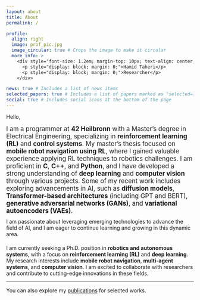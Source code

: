 ```yaml
---
layout: about
title: About
permalink: /

profile:
  align: right
  image: prof_pic.jpg
  image_circular: true # Crops the image to make it circular
  more_info: >
    <div style="font-size: 1.2em; margin-top: 10px; text-align: center;">
      <p style="display: block; margin: 0;">Hamid Taheri</p>
      <p style="display: block; margin: 0;">Researcher</p>
    </div>

news: true # Includes a list of news items
selected_papers: true # Includes a list of papers marked as "selected={true}"
social: true # Includes social icons at the bottom of the page
---
```


Hello,

<div style="font-size: 1.2em; margin-top: 10px;">
  I am a programmer at <strong>42 Heilbronn</strong> with a Master’s degree in Electrical Engineering, specializing in <strong>reinforcement learning (RL)</strong> and <strong>control systems</strong>. My master’s thesis focused on <strong>mobile robot navigation using RL</strong>, where I gained valuable experience applying RL techniques to robotics challenges. I am proficient in <strong>C</strong>, <strong>C++</strong>, and <strong>Python</strong>, and I have developed a strong understanding of <strong>deep learning</strong> and <strong>computer vision</strong> through various projects. Some of my recent work includes exploring advancements in AI, such as <strong>diffusion models</strong>, <strong>Transformer-based architectures</strong> (including GPT and BERT), <strong>generative adversarial networks (GANs)</strong>, and <strong>variational autoencoders (VAEs)</strong>.
</div>

<p style="margin-top: 10px;">
  I am passionate about leveraging emerging technologies to advance the field of AI, and I am eager to continue learning and growing in this dynamic area. 
</p>

<div style="margin-top: 20px;">
  I am currently seeking a Ph.D. position in <strong>robotics and autonomous systems</strong>, with a focus on <strong>reinforcement learning (RL)</strong> and <strong>deep learning</strong>. My research interests include <strong>mobile robot navigation</strong>, <strong>multi-agent systems</strong>, and <strong>computer vision</strong>. I am excited to collaborate with researchers and contribute to cutting-edge innovations in these fields.
</div>

---

You can also explore my [publications](https://hamidthri.github.io/publications/) for selected works.

